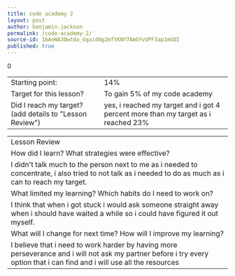 ```yaml
---
title: code academy 2
layout: post
author: benjamin.jackson
permalink: /code-academy-2/
source-id: 1bAeWA3Qwtda_GgaidOg2mftKNY7AmGYvUPF3ap1mGQI
published: true
---
```

0

<table>
  <tr>
    <td>Starting point:</td>
    <td>14%</td>
  </tr>
  <tr>
    <td>Target for this lesson?</td>
    <td>To gain 5% of my code academy</td>
  </tr>
  <tr>
    <td>Did I reach my target? 
(add details to "Lesson Review")</td>
    <td>yes, i reached my target and i got 4 percent more than my target as i reached 23%</td>
  </tr>
</table>


<table>
  <tr>
    <td>Lesson Review</td>
  </tr>
  <tr>
    <td>How did I learn? What strategies were effective? </td>
  </tr>
  <tr>
    <td>I didn't talk much to the person next to me as i needed to concentrate, i also tried to not talk as i needed to do as much as i can to reach my target.</td>
  </tr>
  <tr>
    <td>What limited my learning? Which habits do I need to work on? </td>
  </tr>
  <tr>
    <td>I think that when i got stuck i would ask someone straight away when i should have waited a while so i could have figured it out myself.</td>
  </tr>
  <tr>
    <td>What will I change for next time? How will I improve my learning?</td>
  </tr>
  <tr>
    <td>I believe that i need to work harder by having more perseverance and i will not ask my partner before i try every option that i can find and i will use all the resources </td>
  </tr>
</table>


